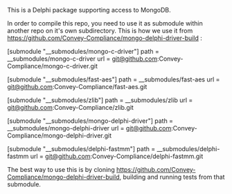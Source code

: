 This is a Delphi package supporting access to MongoDB.

In order to compile this repo, you need to use it as submodule within another repo on it's own subdirectory.
This is how we use it from https://github.com/Convey-Compliance/mongo-delphi-driver-build :

[submodule "__submodules/mongo-c-driver"]
	path = __submodules/mongo-c-driver
	url = git@github.com:Convey-Compliance/mongo-c-driver.git
	
[submodule "__submodules/fast-aes"]
	path = __submodules/fast-aes
	url = git@github.com:Convey-Compliance/fast-aes.git
	
[submodule "__submodules/zlib"]
	path = __submodules/zlib
	url = git@github.com:Convey-Compliance/zlib.git
	
[submodule "__submodules/mongo-delphi-driver"]
	path = __submodules/mongo-delphi-driver
	url = git@github.com:Convey-Compliance/mongo-delphi-driver.git
	
[submodule "__submodules/delphi-fastmm"]
	path = __submodules/delphi-fastmm
	url = git@github.com:Convey-Compliance/delphi-fastmm.git

The best way to use this is by cloning https://github.com/Convey-Compliance/mongo-delphi-driver-build, building and running
tests from that submodule.
